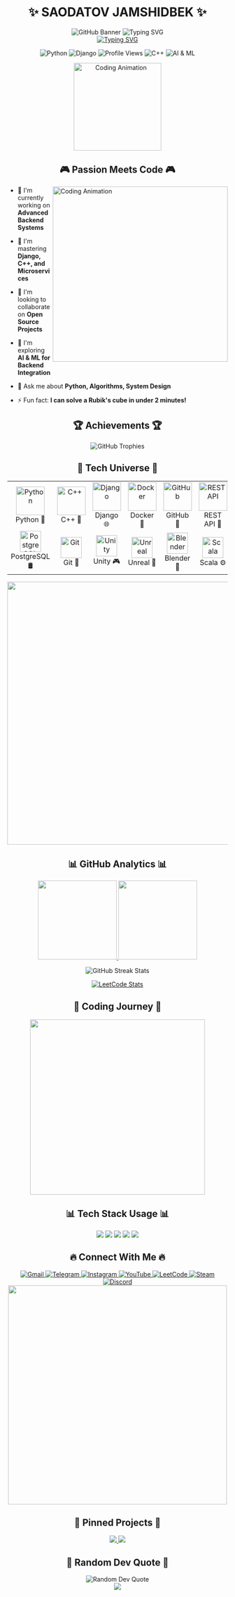 # <div align="center">✨ SAODATOV JAMSHIDBEK ✨</div>

<div align="center">
  <img src="https://raw.githubusercontent.com/gist/Potential17/7589724a5d5a722ae7f7c64f82f862d2/raw/2b187ee5A74f56a9b9bcf32f5fb5bd56f37f831f/github-header-image.gif" alt="GitHub Banner" />

  <img src="https://readme-typing-svg.herokuapp.com?font=Fira+Code&weight=700&size=24&pause=1000&color=6A5ACD&center=true&vCenter=true&random=false&width=500&height=60&lines=🚀+Backend+Developer;🧠+Problem+Solver;📊+Algorithm+Enthusiast;🔥+Always+Learning;⚡+Python+%2B+C%2B%2B+Developer" alt="Typing SVG" />

  <br>
  <a href="https://git.io/typing-svg"><img src="https://readme-typing-svg.demolab.com?font=Fira+Code&weight=500&size=18&duration=3000&pause=1000&color=F75C7E&background=3944FF00&center=true&vCenter=true&multiline=true&random=false&width=600&height=80&lines=%22Building+the+digital+world%2C+one+line+of+code+at+a+time.%22;%22Turning+coffee+into+code+since+2019.%22" alt="Typing SVG" /></a>
</div>

<p align="center">
  <img src="https://img.shields.io/badge/Language-Python%20🐍-blue?style=for-the-badge" alt="Python" />
  <img src="https://img.shields.io/badge/Backend-Django%20🕊️-092E20?style=for-the-badge" alt="Django" />
  <img src="https://komarev.com/ghpvc/?username=rinkuo&style=for-the-badge&color=blueviolet" alt="Profile Views" />
  <img src="https://img.shields.io/badge/Code-C++%20💻-00599C?style=for-the-badge" alt="C++" />
  <img src="https://img.shields.io/badge/AI-&%20Machine%20Learning%20🧠-ff9900?style=for-the-badge" alt="AI & ML" />
</p>


<div align="center">
  <img height="200" src="https://i.pinimg.com/originals/8d/4b/77/8d4b77c44b7a68c0fd609411e2c0ec3c.gif" alt="Coding Animation" />
</div>

## <div align="center">🎮 **Passion Meets Code** 🎮</div>

<div>
  <img align="right" alt="Coding Animation" width="400" src="https://user-images.githubusercontent.com/78994881/228387237-3d1de50f-8a4b-4e0d-9c79-0a65de6de6ba.gif">
  
  - 🔭 I'm currently working on **Advanced Backend Systems**
  
  - 🌱 I'm mastering **Django, C++, and Microservices**
  
  - 👯 I'm looking to collaborate on **Open Source Projects**
  
  - 🤔 I'm exploring **AI & ML for Backend Integration**
  
  - 💬 Ask me about **Python, Algorithms, System Design**
  
  - ⚡ Fun fact: **I can solve a Rubik's cube in under 2 minutes!**
</div>

## <div align="center">🏆 **Achievements** 🏆</div>

<div align="center">
  <img src="https://github-profile-trophy.vercel.app/?username=rinkuo&theme=radical&column=4&margin-w=15&margin-h=15&no-bg=true" alt="GitHub Trophies" />
</div>

## <div align="center">🚀 **Tech Universe** 🚀</div>

<table align="center">
  <tr>
    <td align="center" width="96">
      <a href="#">
        <img src="https://techstack-generator.vercel.app/python-icon.svg" alt="Python" width="65" height="65" />
      </a>
      <br>Python 🐍
    </td>
    <td align="center" width="96">
      <a href="#">
        <img src="https://techstack-generator.vercel.app/cpp-icon.svg" alt="C++" width="65" height="65" />
      </a>
      <br>C++ 🔧
    </td>
    <td align="center" width="96">
      <a href="#">
        <img src="https://techstack-generator.vercel.app/django-icon.svg" alt="Django" width="65" height="65" />
      </a>
      <br>Django 🌐
    </td>
    <td align="center" width="96">
      <a href="#">
        <img src="https://techstack-generator.vercel.app/docker-icon.svg" alt="Docker" width="65" height="65" />
      </a>
      <br>Docker 🐳
    </td>
    <td align="center" width="96">
      <a href="#">
        <img src="https://techstack-generator.vercel.app/github-icon.svg" alt="GitHub" width="65" height="65" />
      </a>
      <br>GitHub 🔄
    </td>
    <td align="center" width="96">
      <a href="#">
        <img src="https://techstack-generator.vercel.app/restapi-icon.svg" alt="REST API" width="65" height="65" />
      </a>
      <br>REST API 📡
    </td>
  </tr>
  <tr>
    <td align="center" width="96">
      <a href="#">
        <img src="https://skillicons.dev/icons?i=postgresql" width="48" height="48" alt="PostgreSQL" />
      </a>
      <br>PostgreSQL 🛢️
    </td>
    <td align="center" width="96">
      <a href="#">
        <img src="https://skillicons.dev/icons?i=git" width="48" height="48" alt="Git" />
      </a>
      <br>Git 📝
    </td>
    <td align="center" width="96">
      <a href="#">
        <img src="https://skillicons.dev/icons?i=unity" width="48" height="48" alt="Unity" />
      </a>
      <br>Unity 🎮
    </td>
    <td align="center" width="96">
      <a href="#">
        <img src="https://skillicons.dev/icons?i=unreal" width="48" height="48" alt="Unreal" />
      </a>
      <br>Unreal 🎲
    </td>
    <td align="center" width="96">
      <a href="#">
        <img src="https://skillicons.dev/icons?i=blender" width="48" height="48" alt="Blender" />
      </a>
      <br>Blender 🎨
    </td>
    <td align="center" width="96">
      <a href="#">
        <img src="https://skillicons.dev/icons?i=scala" width="48" height="48" alt="Scala" />
      </a>
      <br>Scala ⚙️
    </td>
  </tr>
</table>

<div align="center">
  <img src="https://user-images.githubusercontent.com/74038190/212284100-561aa473-3905-4a80-b561-0d28506553ee.gif" width="600">
</div>

## <div align="center">📊 **GitHub Analytics** 📊</div>

<p align="center">
  <a href="https://github.com/rinkuo">
    <img height="180em" src="https://github-readme-stats.vercel.app/api?username=rinkuo&show_icons=true&theme=radical&include_all_commits=true&count_private=true&hide_border=true&bg_color=0D1117" />
    <img height="180em" src="https://github-readme-stats.vercel.app/api/top-langs/?username=rinkuo&layout=compact&langs_count=10&theme=radical&hide_border=true&bg_color=0D1117" />
  </a>
</p>

<p align="center">
  <img src="https://streak-stats.demolab.com?user=rinkuo&theme=radical&border_radius=8&fire=DD2727" alt="GitHub Streak Stats" />
</p>

<p align="center">
  <a href="https://leetcode.com/u/rinkuo7/">
    <img src="https://leetcard.jacoblin.cool/rinkuo7?theme=nord&border=0&radius=20" alt="LeetCode Stats" />
  </a>
</p>




## <div align="center">🌠 **Coding Journey** 🌠</div>

<div align="center">
  <img src="https://i.pinimg.com/originals/e3/48/b9/e348b911db3fdb71444f7bb705effd44.gif" width="400">
</div>


## <div align="center">📊 **Tech Stack Usage**  📊</div>
<div align="center">
  
  <img src="https://img.shields.io/badge/Python-60.25%25-FFD43B?style=for-the-badge&logo=python&logoColor=white" />
  <img src="https://img.shields.io/badge/C++-30.15%25-00599C?style=for-the-badge&logo=cplusplus&logoColor=white" />
  <img src="https://img.shields.io/badge/SQL-5.30%25-4479A1?style=for-the-badge&logo=mysql&logoColor=white" />
  <img src="https://img.shields.io/badge/Docker-3.20%25-2496ED?style=for-the-badge&logo=docker&logoColor=white" />
  <img src="https://img.shields.io/badge/Other-1.10%25-9E9E9E?style=for-the-badge&logo=code&logoColor=white" />

</div>

## <div align="center">🔥 **Connect With Me** 🔥</div>

<div align="center">
  <a href="mailto:rinkusoft77@gmail.com">
    <img src="https://img.shields.io/badge/Gmail-D14836?style=for-the-badge&logo=gmail&logoColor=white" alt="Gmail" />
  </a>
  <a href="https://t.me/abubakr_so">
    <img src="https://img.shields.io/badge/Telegram-26A5E4?style=for-the-badge&logo=telegram&logoColor=white" alt="Telegram" />
  </a>
  <a href="https://instagram.com/abubakr_o_0">
    <img src="https://img.shields.io/badge/Instagram-E4405F?style=for-the-badge&logo=instagram&logoColor=white" alt="Instagram" />
  </a>
  <a href="https://www.youtube.com/@RinkuRinku-w8k">
    <img src="https://img.shields.io/badge/YouTube-FF0000?style=for-the-badge&logo=youtube&logoColor=white" alt="YouTube" />
  </a>
  <a href="https://www.leetcode.com/rinkuo7">
    <img src="https://img.shields.io/badge/LeetCode-FFA116?style=for-the-badge&logo=leetcode&logoColor=black" alt="LeetCode" />
  </a>
  <a href="https://steamcommunity.com/id/rinkuo/">
    <img src="https://img.shields.io/badge/Steam-171A21?style=for-the-badge&logo=steam&logoColor=white" alt="Steam" />
  </a>
  <a href="https://discord.gg/r1nkuo">
    <img src="https://img.shields.io/badge/Discord-7289DA?style=for-the-badge&logo=discord&logoColor=white" alt="Discord" />
  </a>
</div>

<div align="center">
  <img src="https://user-images.githubusercontent.com/74038190/226190894-18e959ba-d458-4a94-ac44-790190f2a947.gif" width="500">
</div>

## <div align="center">📌 **Pinned Projects** 📌</div>

<div align="center">
  <a href="https://github.com/rinkuo/exam">
    <img src="https://github-readme-stats.vercel.app/api/pin/?username=rinkuo&repo=exam&theme=radical&bg_color=0D1117&hide_border=true" />
  </a>
  <a href="https://github.com/rinkuo/admin-panel">
    <img src="https://github-readme-stats.vercel.app/api/pin/?username=rinkuo&repo=admin-panel&theme=radical&bg_color=0D1117&hide_border=true" />
  </a>
</div>


## <div align="center">💭 **Random Dev Quote** 💭</div>

<div align="center">
  <img src="https://quotes-github-readme.vercel.app/api?type=horizontal&theme=radical" alt="Random Dev Quote">
</div>

<div align="center">
  <img src="https://raw.githubusercontent.com/Trilokia/Trilokia/379277808c61ef204768a61bbc5d25bc7798ccf1/bottom_header.svg" />
</div>
